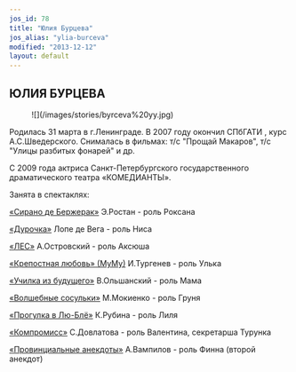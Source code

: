 ```yaml
---
jos_id: 78
title: "Юлия Бурцева"
jos_alias: "ylia-burceva"
modified: "2013-12-12"
layout: default
---
```


## ЮЛИЯ БУРЦЕВА

<figure>
![](/images/stories/byrceva%20yy.jpg)
</figure>

Родилась 31 марта в г.Ленинграде. В 2007 году окончил СПбГАТИ , курс А.С.Шведерского. Снималась в фильмах: т/с "Прощай Макаров", т/с "Улицы разбитых фонарей" и др.

С 2009 года актриса Санкт-Петербургского государственного драматического театра «КОМЕДИАНТЫ».

Занята в спектаклях:

[«Сирано де Бержерак»](60-sirano-de-bergerak.html) Э.Ростан - роль Роксана

[«Дурочка»](44-dyrochka.html) Лопе де Вега - роль Ниса

[«ЛЕС»](91-les.html) А.Островский - роль Аксюша

[«Крепостная любовь» (МуМу)](46-mumu.html) И.Тургенев - роль Улька

[«Училка из будущего»](90-ychilka.html) В.Ольшанский - роль Мама

[«Волшебные сосульки»](75-volshebnie-sosulki.html) М.Мокиенко - роль Груня

[«Прогулка в Лю-Блё»](73-progulka-v-ly-blio.html) К.Рубина - роль Лиля

[«Компромисс»](282-kompromiss-sdovlatov.html) С.Довлатова - роль Валентина, секретарша Турунка

[«Провинциальные анекдоты»](71-anekdoti.html) А.Вампилов - роль Финна (второй анекдот)

